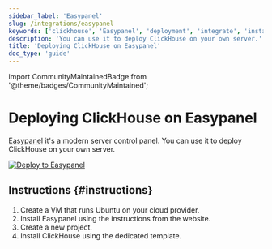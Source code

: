 ```yaml
---
sidebar_label: 'Easypanel'
slug: /integrations/easypanel
keywords: ['clickhouse', 'Easypanel', 'deployment', 'integrate', 'install']
description: 'You can use it to deploy ClickHouse on your own server.'
title: 'Deploying ClickHouse on Easypanel'
doc_type: 'guide'
---
```


import CommunityMaintainedBadge from '@theme/badges/CommunityMaintained';

# Deploying ClickHouse on Easypanel

<CommunityMaintainedBadge/>

[Easypanel](https://easypanel.io) it's a modern server control panel. You can use it to deploy ClickHouse on your own server.

[![Deploy to Easypanel](https://easypanel.io/img/deploy-on-easypanel-40.svg)](https://easypanel.io/docs/templates/clickhouse)

## Instructions {#instructions}

1. Create a VM that runs Ubuntu on your cloud provider.
2. Install Easypanel using the instructions from the website.
3. Create a new project.
4. Install ClickHouse using the dedicated template.
